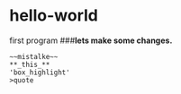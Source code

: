 # hello-world
first program
###**lets make some changes.**
```
~~mistalke~~
**_this_**
'box_highlight'
>quote
```
